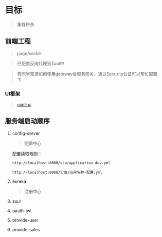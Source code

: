 # 目标
> 集群秒杀
## 前端工程
> page/seckill

> 已配置反向代理到Zuul中

> 有同学知道如何使用gateway做服务网关，通过Security认证可以帮忙配置下
### UI框架
> [mint-ui](http://mint-ui.github.io/docs/#/zh-cn)


## 服务端启动顺序
1. config-server
	> 配置中心
	
	配置读取规则：
	
	`http://localhost:8000/sso/application-dev.yml`
	
	`http://localhost:8000/分支/应用名称-配置.yml`
1. eureka
	> 注册中心
1. zuul
1. oauth-jwt
1. provide-user
1. provide-sales